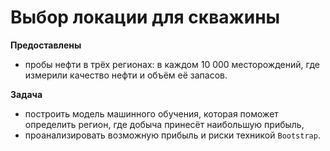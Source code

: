 # Выбор локации для скважины

**Предоставлены**
- пробы нефти в трёх регионах: в каждом 10 000 месторождений, где измерили качество нефти и объём её запасов.

**Задача**
- построить модель машинного обучения, которая поможет определить регион, где добыча принесёт наибольшую прибыль,
- проанализировать возможную прибыль и риски техникой `Bootstrap`.
